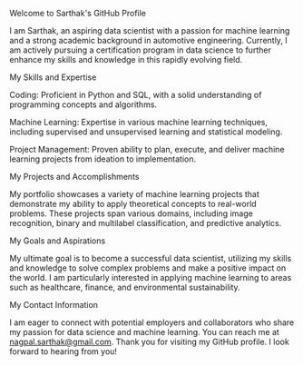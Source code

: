 Welcome to Sarthak's GitHub Profile

I am Sarthak, an aspiring data scientist with a passion for machine learning and a strong academic background in automotive engineering. Currently, I am actively pursuing a certification program in data science to further enhance my skills and knowledge in this rapidly evolving field.

My Skills and Expertise

Coding: Proficient in Python and SQL, with a solid understanding of programming concepts and algorithms.

Machine Learning: Expertise in various machine learning techniques, including supervised and unsupervised learning and statistical modeling.

Project Management: Proven ability to plan, execute, and deliver machine learning projects from ideation to implementation.

My Projects and Accomplishments

My portfolio showcases a variety of machine learning projects that demonstrate my ability to apply theoretical concepts to real-world problems. These projects span various domains, including image recognition, binary and multilabel classification, and predictive analytics.

My Goals and Aspirations

My ultimate goal is to become a successful data scientist, utilizing my skills and knowledge to solve complex problems and make a positive impact on the world. I am particularly interested in applying machine learning to areas such as healthcare, finance, and environmental sustainability.

My Contact Information

I am eager to connect with potential employers and collaborators who share my passion for data science and machine learning. You can reach me at nagpal.sarthak@gmail.com.
Thank you for visiting my GitHub profile. I look forward to hearing from you!

<!---
SarthakNagpal/SarthakNagpal is a ✨ special ✨ repository because its `README.md` (this file) appears on your GitHub profile.
You can click the Preview link to take a look at your changes.
--->
